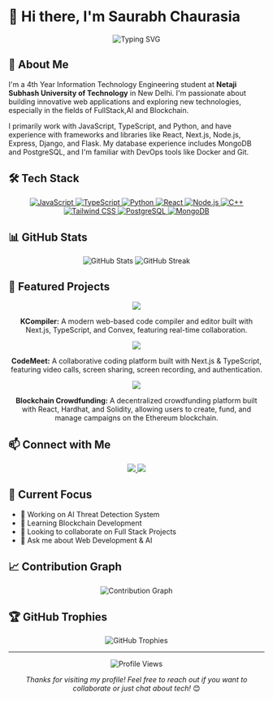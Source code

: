 # 👋 Hi there, I'm Saurabh Chaurasia

<div align="center">
  <img src="https://readme-typing-svg.herokuapp.com?font=Fira+Code&weight=500&size=40&pause=1000&color=2196F3&center=true&vCenter=true&random=false&width=600&height=100&lines=Full+Stack+Developer;Problem+Solver;Tech+Enthusiast" alt="Typing SVG" />
</div>

## 🚀 About Me

I'm a 4th Year Information Technology Engineering student at **Netaji Subhash University of Technology** in New Delhi. I'm passionate about building innovative web applications and exploring new technologies, especially in the fields of FullStack,AI and Blockchain.

I primarily work with JavaScript, TypeScript, and Python, and have experience with frameworks and libraries like React, Next.js, Node.js, Express, Django, and Flask. My database experience includes MongoDB and PostgreSQL, and I'm familiar with DevOps tools like Docker and Git.

## 🛠️ Tech Stack

<div align="center">
  <a href="https://developer.mozilla.org/en-US/docs/Web/JavaScript">
    <img src="https://img.icons8.com/color/48/000000/javascript--v1.png" alt="JavaScript"/>
  </a>
  <a href="https://www.typescriptlang.org/">
    <img src="https://img.icons8.com/color/48/000000/typescript.png" alt="TypeScript"/>
  </a>
  <a href="https://www.python.org/">
    <img src="https://img.icons8.com/color/48/000000/python--v1.png" alt="Python"/>
  </a>
  <a href="https://reactjs.org/">
    <img src="https://img.icons8.com/color/48/000000/react-native.png" alt="React"/>
  </a>
  <a href="https://nodejs.org/">
    <img src="https://img.icons8.com/color/48/000000/node-js.png" alt="Node.js"/>
  </a>
  <a href="https://isocpp.org/">
    <img src="https://img.icons8.com/color/48/000000/c-plus-plus.png" alt="C++"/>
  </a>
  <a href="https://tailwindcss.com/">
    <img src="https://img.icons8.com/color/48/000000/tailwind-css.png" alt="Tailwind CSS"/>
  </a>
  <a href="https://www.postgresql.org/">
    <img src="https://img.icons8.com/color/48/000000/postgresql.png" alt="PostgreSQL"/>
  </a>
  <a href="https://www.mongodb.com/">
    <img src="https://img.icons8.com/color/48/000000/mongodb.png" alt="MongoDB"/>
  </a>
</div>

## 📊 GitHub Stats

<div align="center">
  <img src="https://github-readme-stats.vercel.app/api?username=srv-23&show_icons=true&theme=radical" alt="GitHub Stats" />
  <img src="https://github-readme-streak-stats.herokuapp.com/?user=srv-23&theme=radical" alt="GitHub Streak" />
</div>

## 🌟 Featured Projects

<div align="center">
  <a href="https://github.com/srv-23/KCompiler">
    <img src="https://github-readme-stats.vercel.app/api/pin/?username=srv-23&repo=KCompiler&theme=radical" />
  </a>
  <p><strong>KCompiler:</strong> A modern web-based code compiler and editor built with Next.js, TypeScript, and Convex, featuring real-time collaboration.</p>

  <a href="https://github.com/srv-23/codemeet">
    <img src="https://github-readme-stats.vercel.app/api/pin/?username=srv-23&repo=codemeet&theme=radical" />
  </a>
  <p><strong>CodeMeet:</strong> A collaborative coding platform built with Next.js & TypeScript, featuring video calls, screen sharing, screen recording, and authentication.</p>

  <a href="https://github.com/srv-23/blockchain-crowdfunding">
    <img src="https://github-readme-stats.vercel.app/api/pin/?username=srv-23&repo=blockchain-crowdfunding&theme=radical" />
  </a>
  <p><strong>Blockchain Crowdfunding:</strong> A decentralized crowdfunding platform built with React, Hardhat, and Solidity, allowing users to create, fund, and manage campaigns on the Ethereum blockchain.</p>
</div>

## 📫 Connect with Me

<div align="center">
  <a href="https://linkedin.com/in/saurabh-chaurasia-634683263">
    <img src="https://img.shields.io/badge/LinkedIn-0077B5?style=for-the-badge&logo=linkedin&logoColor=white" />
  </a>
  <a href="mailto:YOUR_EMAIL">
    <img src="https://img.shields.io/badge/Gmail-D14836?style=for-the-badge&logo=gmail&logoColor=white" />
  </a>
</div>

## 🎯 Current Focus

- 🔭 Working on AI Threat Detection System
- 🌱 Learning Blockchain Development
- 👯 Looking to collaborate on Full Stack Projects
- 💬 Ask me about Web Development & AI

## 📈 Contribution Graph

<div align="center">
  <img src="https://github-readme-activity-graph.vercel.app/graph?username=srv-23&theme=radical" alt="Contribution Graph" />
</div>

## 🏆 GitHub Trophies

<div align="center">
  <img src="https://github-profile-trophy.vercel.app/?username=srv-23&theme=radical&no-frame=false&no-bg=true&margin-w=4" alt="GitHub Trophies" />
</div>

---

<div align="center">
  <img src="https://komarev.com/ghpvc/?username=srv-23&style=flat-square&color=blue" alt="Profile Views" />
  
  *Thanks for visiting my profile! Feel free to reach out if you want to collaborate or just chat about tech!* 😊
</div> 